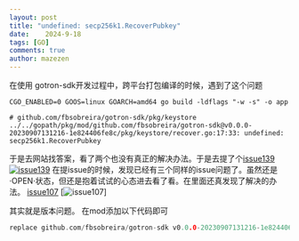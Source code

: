 ```yaml
---
layout: post
title: "undefined: secp256k1.RecoverPubkey"
date:    2024-9-18
tags: [GO]
comments: true
author: mazezen
---
```



在使用 gotron-sdk开发过程中，跨平台打包编译的时候，遇到了这个问题 
```shell
CGO_ENABLED=0 GOOS=linux GOARCH=amd64 go build -ldflags "-w -s" -o app
```

```shell
# github.com/fbsobreira/gotron-sdk/pkg/keystore
../../gopath/pkg/mod/github.com/fbsobreira/gotron-sdk@v0.0.0-20230907131216-1e824406fe8c/pkg/keystore/recover.go:17:33: undefined: secp256k1.RecoverPubkey
```

于是去网站找答案，看了两个也没有真正的解决办法。于是去提了个<a href="https://github.com/fbsobreira/gotron-sdk/issues/139" target="_blank" rel="noopener">issue139</a>
[![issue139](http://images.caixiaoxin.cn/gotron-sdk-issue139.jpg "issue139")](http://images.caixiaoxin.cn/gotron-sdk-issue139.jpg "issue139")
在提issue的时候，发现已经有三个同样的issue问题了。虽然还是 ·OPEN·状态，但还是抱着试试的心态进去看了看。在里面还真发现了解决的办法。
<a href="https://github.com/fbsobreira/gotron-sdk/pull/107" target="_blank" rel="noopener">issue107</a>
[![issue107](http://images.caixiaoxin.cn/gotron-sdk.jpg)]

其实就是版本问题。
在mod添加以下代码即可
```go
replace github.com/fbsobreira/gotron-sdk v0.0.0-20230907131216-1e824406fe8c => github.com/sunbankio/gotron-sdk v0.0.0-20231003155243-a269b0d040c3
```
